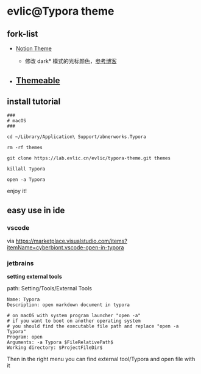 # evlic@Typora theme

## fork-list
- [Notion Theme](https://github.com/adrian-fuertes/typora-notion-theme)
    - 修改 dark* 模式的光标颜色，[参考博客](https://www.jianshu.com/p/b4929d09e275)

- [Themeable](https://github.com/jhildenbiddle/typora-themeable)
  - 

## install tutorial

```shell
###
# macOS 
###

cd ~/Library/Application\ Support/abnerworks.Typora

rm -rf themes

git clone https://lab.evlic.cn/evlic/typora-theme.git themes

killall Typora

open -a Typora

```

enjoy it!



## easy use in ide

### vscode

via https://marketplace.visualstudio.com/items?itemName=cyberbiont.vscode-open-in-typora

### jetbrains

**setting external tools**

path: Setting/Tools/External Tools

```shell
Name: Typora
Description: open markdown document in typora

# on macOS with system program launcher "open -a"
# if you want to boot on another operating system
# you should find the executable file path and replace "open -a Typora"
Program: open
Arguments: -a Typora $FileRelativePath$
Working directory: $ProjectFileDir$
```

Then in the right menu you can find external tool/Typora and open file with it